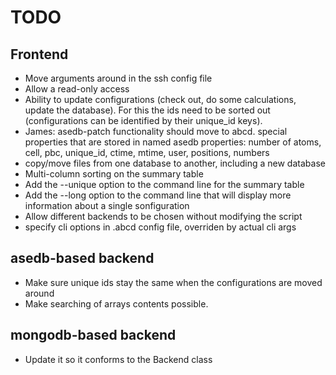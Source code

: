 # TODO

## Frontend

* Move arguments around in the ssh config file
* Allow a read-only access
* Ability to update configurations (check out, do some calculations, update the database). For this the ids need to be sorted out (configurations can be identified by their unique_id keys).
* James: asedb-patch functionality should move to abcd. special properties that are stored in named asedb properties: number of atoms, cell, pbc, unique_id, ctime, mtime, user, positions, numbers
* copy/move files from one database to another, including a new database
* Multi-column sorting on the summary table
* Add the --unique option to the command line for the summary table
* Add the --long option to the command line that will display more information about a single sonfiguration
* Allow different backends to be chosen without modifying the script
* specify cli options in .abcd config file, overriden by actual cli args

## asedb-based backend

* Make sure unique ids stay the same when the configurations are moved around
* Make searching of arrays contents possible.

## mongodb-based backend

* Update it so it conforms to the Backend class
